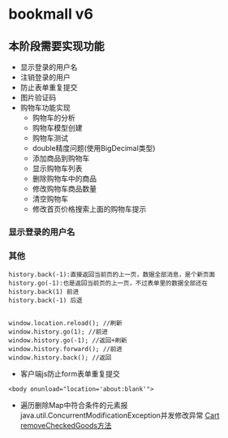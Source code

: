 bookmall v6
==

## 本阶段需要实现功能
* 显示登录的用户名
* 注销登录的用户
* 防止表单重复提交
* 图片验证码
* 购物车功能实现
    * 购物车的分析
    * 购物车模型创建
    * 购物车测试
    * double精度问题(使用BigDecimal类型)
    * 添加商品到购物车
    * 显示购物车列表
    * 删除购物车中的商品
    * 修改购物车商品数量
    * 清空购物车
    * 修改首页价格搜索上面的购物车提示


### 显示登录的用户名



### 其他
```text
history.back(-1):直接返回当前页的上一页，数据全部消息，是个新页面
history.go(-1):也是返回当前页的上一页，不过表单里的数据全部还在 
history.back(1) 前进 
history.back(-1) 后退


window.location.reload(); //刷新 
window.history.go(1); //前进 
window.history.go(-1); //返回+刷新 
window.history.forward(); //前进 
window.history.back(); //返回 
```

* 客户端js防止form表单重复提交
```text
<body onunload="location='about:blank'">
```

* 遍历删除Map中符合条件的元素报java.util.ConcurrentModificationException并发修改异常
    [Cart removeCheckedGoods方法](src/com/bookmall/bean/Cart.java)
    
